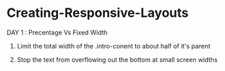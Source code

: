 # Creating-Responsive-Layouts
DAY 1  : Precentage Vs Fixed Width
1) Limit the total width of
   the .intro-conent to about half
   of it's parent
 
2) Stop the text from overflowing
    out the bottom at small screen
    widths

